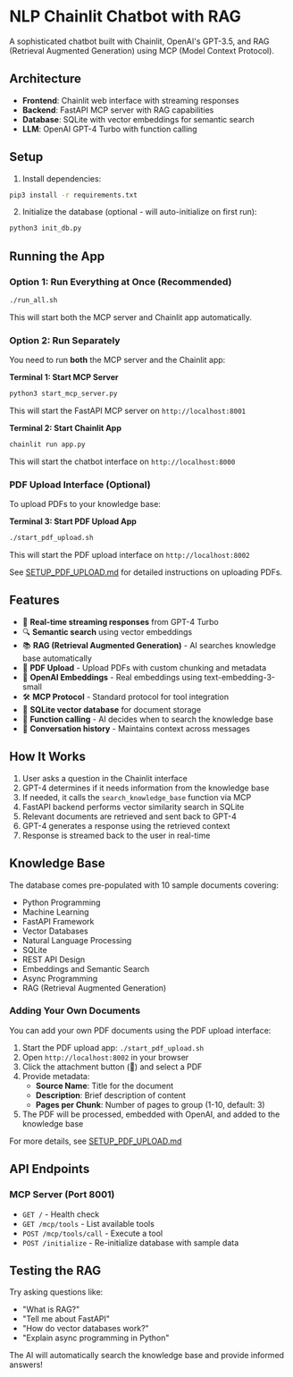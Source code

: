 # NLP Chainlit Chatbot with RAG

A sophisticated chatbot built with Chainlit, OpenAI's GPT-3.5, and RAG (Retrieval Augmented Generation) using MCP (Model Context Protocol).

## Architecture

- **Frontend**: Chainlit web interface with streaming responses
- **Backend**: FastAPI MCP server with RAG capabilities
- **Database**: SQLite with vector embeddings for semantic search
- **LLM**: OpenAI GPT-4 Turbo with function calling

## Setup

1. Install dependencies:
```bash
pip3 install -r requirements.txt
```

2. Initialize the database (optional - will auto-initialize on first run):
```bash
python3 init_db.py
```

## Running the App

### Option 1: Run Everything at Once (Recommended)
```bash
./run_all.sh
```
This will start both the MCP server and Chainlit app automatically.

### Option 2: Run Separately

You need to run **both** the MCP server and the Chainlit app:

**Terminal 1: Start MCP Server**
```bash
python3 start_mcp_server.py
```
This will start the FastAPI MCP server on `http://localhost:8001`

**Terminal 2: Start Chainlit App**
```bash
chainlit run app.py
```
This will start the chatbot interface on `http://localhost:8000`

### PDF Upload Interface (Optional)

To upload PDFs to your knowledge base:

**Terminal 3: Start PDF Upload App**
```bash
./start_pdf_upload.sh
```
This will start the PDF upload interface on `http://localhost:8002`

See [SETUP_PDF_UPLOAD.md](SETUP_PDF_UPLOAD.md) for detailed instructions on uploading PDFs.

## Features

- 🤖 **Real-time streaming responses** from GPT-4 Turbo
- 🔍 **Semantic search** using vector embeddings
- 📚 **RAG (Retrieval Augmented Generation)** - AI searches knowledge base automatically
- 📄 **PDF Upload** - Upload PDFs with custom chunking and metadata
- 🧠 **OpenAI Embeddings** - Real embeddings using text-embedding-3-small
- 🛠️ **MCP Protocol** - Standard protocol for tool integration
- 💾 **SQLite vector database** for document storage
- 🎯 **Function calling** - AI decides when to search the knowledge base
- 💬 **Conversation history** - Maintains context across messages

## How It Works

1. User asks a question in the Chainlit interface
2. GPT-4 determines if it needs information from the knowledge base
3. If needed, it calls the `search_knowledge_base` function via MCP
4. FastAPI backend performs vector similarity search in SQLite
5. Relevant documents are retrieved and sent back to GPT-4
6. GPT-4 generates a response using the retrieved context
7. Response is streamed back to the user in real-time

## Knowledge Base

The database comes pre-populated with 10 sample documents covering:
- Python Programming
- Machine Learning
- FastAPI Framework
- Vector Databases
- Natural Language Processing
- SQLite
- REST API Design
- Embeddings and Semantic Search
- Async Programming
- RAG (Retrieval Augmented Generation)

### Adding Your Own Documents

You can add your own PDF documents using the PDF upload interface:

1. Start the PDF upload app: `./start_pdf_upload.sh`
2. Open `http://localhost:8002` in your browser
3. Click the attachment button (📎) and select a PDF
4. Provide metadata:
   - **Source Name**: Title for the document
   - **Description**: Brief description of content
   - **Pages per Chunk**: Number of pages to group (1-10, default: 3)
5. The PDF will be processed, embedded with OpenAI, and added to the knowledge base

For more details, see [SETUP_PDF_UPLOAD.md](SETUP_PDF_UPLOAD.md)

## API Endpoints

### MCP Server (Port 8001)
- `GET /` - Health check
- `GET /mcp/tools` - List available tools
- `POST /mcp/tools/call` - Execute a tool
- `POST /initialize` - Re-initialize database with sample data

## Testing the RAG

Try asking questions like:
- "What is RAG?"
- "Tell me about FastAPI"
- "How do vector databases work?"
- "Explain async programming in Python"

The AI will automatically search the knowledge base and provide informed answers!

